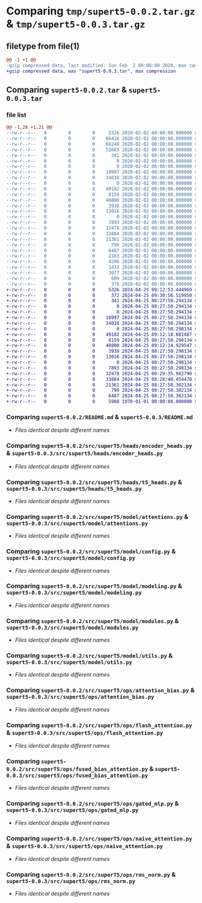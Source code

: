 # Comparing `tmp/supert5-0.0.2.tar.gz` & `tmp/supert5-0.0.3.tar.gz`

## filetype from file(1)

```diff
@@ -1 +1 @@
-gzip compressed data, last modified: Sun Feb  2 00:00:00 2020, max compression
+gzip compressed data, was "supert5-0.0.3.tar", max compression
```

## Comparing `supert5-0.0.2.tar` & `supert5-0.0.3.tar`

### file list

```diff
@@ -1,28 +1,21 @@
--rw-r--r--   0        0        0     5326 2020-02-02 00:00:00.000000 supert5-0.0.2/README.md
--rw-r--r--   0        0        0    66416 2020-02-02 00:00:00.000000 supert5-0.0.2/images/forwardpass_benchmarking.png
--rw-r--r--   0        0        0    66248 2020-02-02 00:00:00.000000 supert5-0.0.2/images/memory_benchmarking.png
--rw-r--r--   0        0        0    52665 2020-02-02 00:00:00.000000 supert5-0.0.2/images/speedup_benchmarking.png
--rw-r--r--   0        0        0      341 2020-02-02 00:00:00.000000 supert5-0.0.2/src/superT5/__init__.py
--rw-r--r--   0        0        0        0 2020-02-02 00:00:00.000000 supert5-0.0.2/src/superT5/heads/__init__.py
--rw-r--r--   0        0        0        0 2020-02-02 00:00:00.000000 supert5-0.0.2/src/superT5/heads/decoder_heds.py
--rw-r--r--   0        0        0    10997 2020-02-02 00:00:00.000000 supert5-0.0.2/src/superT5/heads/encoder_heads.py
--rw-r--r--   0        0        0    34038 2020-02-02 00:00:00.000000 supert5-0.0.2/src/superT5/heads/t5_heads.py
--rw-r--r--   0        0        0        0 2020-02-02 00:00:00.000000 supert5-0.0.2/src/superT5/model/__init__.py
--rw-r--r--   0        0        0    49182 2020-02-02 00:00:00.000000 supert5-0.0.2/src/superT5/model/attentions.py
--rw-r--r--   0        0        0     8159 2020-02-02 00:00:00.000000 supert5-0.0.2/src/superT5/model/config.py
--rw-r--r--   0        0        0    40800 2020-02-02 00:00:00.000000 supert5-0.0.2/src/superT5/model/modeling.py
--rw-r--r--   0        0        0     3938 2020-02-02 00:00:00.000000 supert5-0.0.2/src/superT5/model/modules.py
--rw-r--r--   0        0        0    13016 2020-02-02 00:00:00.000000 supert5-0.0.2/src/superT5/model/utils.py
--rw-r--r--   0        0        0        0 2020-02-02 00:00:00.000000 supert5-0.0.2/src/superT5/ops/__init__.py
--rw-r--r--   0        0        0     7893 2020-02-02 00:00:00.000000 supert5-0.0.2/src/superT5/ops/attention_bias.py
--rw-r--r--   0        0        0    32478 2020-02-02 00:00:00.000000 supert5-0.0.2/src/superT5/ops/flash_attention.py
--rw-r--r--   0        0        0    33884 2020-02-02 00:00:00.000000 supert5-0.0.2/src/superT5/ops/fused_bias_attention.py
--rw-r--r--   0        0        0    21361 2020-02-02 00:00:00.000000 supert5-0.0.2/src/superT5/ops/gated_mlp.py
--rw-r--r--   0        0        0      790 2020-02-02 00:00:00.000000 supert5-0.0.2/src/superT5/ops/naive_attention.py
--rw-r--r--   0        0        0     6487 2020-02-02 00:00:00.000000 supert5-0.0.2/src/superT5/ops/rms_norm.py
--rw-r--r--   0        0        0     2163 2020-02-02 00:00:00.000000 supert5-0.0.2/tests/test_attentions.py
--rw-r--r--   0        0        0     4206 2020-02-02 00:00:00.000000 supert5-0.0.2/tests/test_generation.py
--rw-r--r--   0        0        0     1431 2020-02-02 00:00:00.000000 supert5-0.0.2/tests/test_rms_norm.py
--rw-r--r--   0        0        0     3077 2020-02-02 00:00:00.000000 supert5-0.0.2/.gitignore
--rw-r--r--   0        0        0      609 2020-02-02 00:00:00.000000 supert5-0.0.2/pyproject.toml
--rw-r--r--   0        0        0      378 2020-02-02 00:00:00.000000 supert5-0.0.2/PKG-INFO
+-rw-r--r--   0        0        0     5326 2024-04-25 09:12:53.444969 supert5-0.0.3/README.md
+-rw-r--r--   0        0        0      372 2024-04-25 09:30:56.519950 supert5-0.0.3/pyproject.toml
+-rw-r--r--   0        0        0      341 2024-04-25 08:27:50.294134 supert5-0.0.3/src/supert5/__init__.py
+-rw-r--r--   0        0        0        0 2024-04-25 08:27:50.294134 supert5-0.0.3/src/supert5/heads/__init__.py
+-rw-r--r--   0        0        0        0 2024-04-25 08:27:50.294134 supert5-0.0.3/src/supert5/heads/decoder_heds.py
+-rw-r--r--   0        0        0    10997 2024-04-25 08:27:50.294134 supert5-0.0.3/src/supert5/heads/encoder_heads.py
+-rw-r--r--   0        0        0    34038 2024-04-25 08:27:50.294134 supert5-0.0.3/src/supert5/heads/t5_heads.py
+-rw-r--r--   0        0        0        0 2024-04-25 08:27:50.298134 supert5-0.0.3/src/supert5/model/__init__.py
+-rw-r--r--   0        0        0    49182 2024-04-25 09:12:18.881487 supert5-0.0.3/src/supert5/model/attentions.py
+-rw-r--r--   0        0        0     8159 2024-04-25 08:27:50.298134 supert5-0.0.3/src/supert5/model/config.py
+-rw-r--r--   0        0        0    40800 2024-04-25 09:12:14.929547 supert5-0.0.3/src/supert5/model/modeling.py
+-rw-r--r--   0        0        0     3938 2024-04-25 08:27:50.298134 supert5-0.0.3/src/supert5/model/modules.py
+-rw-r--r--   0        0        0    13016 2024-04-25 08:27:50.298134 supert5-0.0.3/src/supert5/model/utils.py
+-rw-r--r--   0        0        0        0 2024-04-25 08:27:50.298134 supert5-0.0.3/src/supert5/ops/__init__.py
+-rw-r--r--   0        0        0     7893 2024-04-25 08:27:50.298134 supert5-0.0.3/src/supert5/ops/attention_bias.py
+-rw-r--r--   0        0        0    32478 2024-04-25 08:29:35.982790 supert5-0.0.3/src/supert5/ops/flash_attention.py
+-rw-r--r--   0        0        0    33884 2024-04-25 08:28:40.454478 supert5-0.0.3/src/supert5/ops/fused_bias_attention.py
+-rw-r--r--   0        0        0    21361 2024-04-25 08:27:50.302134 supert5-0.0.3/src/supert5/ops/gated_mlp.py
+-rw-r--r--   0        0        0      790 2024-04-25 08:27:50.302134 supert5-0.0.3/src/supert5/ops/naive_attention.py
+-rw-r--r--   0        0        0     6487 2024-04-25 08:27:50.302134 supert5-0.0.3/src/supert5/ops/rms_norm.py
+-rw-r--r--   0        0        0     5908 1970-01-01 00:00:00.000000 supert5-0.0.3/PKG-INFO
```

### Comparing `supert5-0.0.2/README.md` & `supert5-0.0.3/README.md`

 * *Files identical despite different names*

### Comparing `supert5-0.0.2/src/superT5/heads/encoder_heads.py` & `supert5-0.0.3/src/supert5/heads/encoder_heads.py`

 * *Files identical despite different names*

### Comparing `supert5-0.0.2/src/superT5/heads/t5_heads.py` & `supert5-0.0.3/src/supert5/heads/t5_heads.py`

 * *Files identical despite different names*

### Comparing `supert5-0.0.2/src/superT5/model/attentions.py` & `supert5-0.0.3/src/supert5/model/attentions.py`

 * *Files identical despite different names*

### Comparing `supert5-0.0.2/src/superT5/model/config.py` & `supert5-0.0.3/src/supert5/model/config.py`

 * *Files identical despite different names*

### Comparing `supert5-0.0.2/src/superT5/model/modeling.py` & `supert5-0.0.3/src/supert5/model/modeling.py`

 * *Files identical despite different names*

### Comparing `supert5-0.0.2/src/superT5/model/modules.py` & `supert5-0.0.3/src/supert5/model/modules.py`

 * *Files identical despite different names*

### Comparing `supert5-0.0.2/src/superT5/model/utils.py` & `supert5-0.0.3/src/supert5/model/utils.py`

 * *Files identical despite different names*

### Comparing `supert5-0.0.2/src/superT5/ops/attention_bias.py` & `supert5-0.0.3/src/supert5/ops/attention_bias.py`

 * *Files identical despite different names*

### Comparing `supert5-0.0.2/src/superT5/ops/flash_attention.py` & `supert5-0.0.3/src/supert5/ops/flash_attention.py`

 * *Files identical despite different names*

### Comparing `supert5-0.0.2/src/superT5/ops/fused_bias_attention.py` & `supert5-0.0.3/src/supert5/ops/fused_bias_attention.py`

 * *Files identical despite different names*

### Comparing `supert5-0.0.2/src/superT5/ops/gated_mlp.py` & `supert5-0.0.3/src/supert5/ops/gated_mlp.py`

 * *Files identical despite different names*

### Comparing `supert5-0.0.2/src/superT5/ops/naive_attention.py` & `supert5-0.0.3/src/supert5/ops/naive_attention.py`

 * *Files identical despite different names*

### Comparing `supert5-0.0.2/src/superT5/ops/rms_norm.py` & `supert5-0.0.3/src/supert5/ops/rms_norm.py`

 * *Files identical despite different names*

